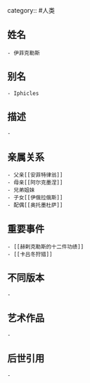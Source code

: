 category:: #人类
## 姓名
	- 伊菲克勒斯
## 别名
	- Iphicles
## 描述
	-
## 亲属关系
	- 父亲[[安菲特律翁]]
	- 母亲[[阿尔克墨涅]]
	- 兄弟姐妹
	- 子女[[伊俄拉俄斯]]
	- 配偶[[奥托墨杜萨]]
## 重要事件
	- [[赫剌克勒斯的十二件功绩]]
	- [[卡吕冬狩猎]]
## 不同版本
	-
## 艺术作品
	-
## 后世引用
	-
